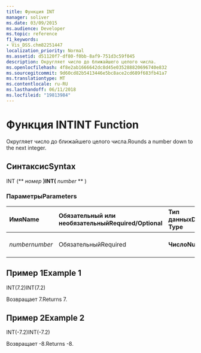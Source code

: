 ```yaml
---
title: Функция INT
manager: soliver
ms.date: 03/09/2015
ms.audience: Developer
ms.topic: reference
f1_keywords:
- Vis_DSS.chm82251447
localization_priority: Normal
ms.assetid: d51120f7-df80-f0bb-8af9-751d3c59f045
description: Округляет число до ближайшего целого числа.
ms.openlocfilehash: 4f8e2ab1666642dc8d45e035288820696740e832
ms.sourcegitcommit: 9d60cd82b5413446e5bc8ace2cd689f683fb41a7
ms.translationtype: MT
ms.contentlocale: ru-RU
ms.lasthandoff: 06/11/2018
ms.locfileid: "19813984"
---
```

# <a name="int-function"></a><span data-ttu-id="cc7a4-103">Функция INT</span><span class="sxs-lookup"><span data-stu-id="cc7a4-103">INT Function</span></span>

<span data-ttu-id="cc7a4-104">Округляет число до ближайшего целого числа.</span><span class="sxs-lookup"><span data-stu-id="cc7a4-104">Rounds a number down to the next integer.</span></span>
  
## <a name="syntax"></a><span data-ttu-id="cc7a4-105">Синтаксис</span><span class="sxs-lookup"><span data-stu-id="cc7a4-105">Syntax</span></span>

<span data-ttu-id="cc7a4-106">INT (** *номер* **)</span><span class="sxs-lookup"><span data-stu-id="cc7a4-106">INT(** *number* ** )</span></span> 
  
### <a name="parameters"></a><span data-ttu-id="cc7a4-107">Параметры</span><span class="sxs-lookup"><span data-stu-id="cc7a4-107">Parameters</span></span>

|<span data-ttu-id="cc7a4-108">**Имя**</span><span class="sxs-lookup"><span data-stu-id="cc7a4-108">**Name**</span></span>|<span data-ttu-id="cc7a4-109">**Обязательный или необязательный**</span><span class="sxs-lookup"><span data-stu-id="cc7a4-109">**Required/Optional**</span></span>|<span data-ttu-id="cc7a4-110">**Тип данных**</span><span class="sxs-lookup"><span data-stu-id="cc7a4-110">**Data Type**</span></span>|<span data-ttu-id="cc7a4-111">**Описание**</span><span class="sxs-lookup"><span data-stu-id="cc7a4-111">**Description**</span></span>|
|:-----|:-----|:-----|:-----|
| <span data-ttu-id="cc7a4-112">_number_</span><span class="sxs-lookup"><span data-stu-id="cc7a4-112">_number_</span></span> <br/> |<span data-ttu-id="cc7a4-113">Обязательный</span><span class="sxs-lookup"><span data-stu-id="cc7a4-113">Required</span></span>  <br/> |<span data-ttu-id="cc7a4-114">**Число**</span><span class="sxs-lookup"><span data-stu-id="cc7a4-114">**Number**</span></span> <br/> |<span data-ttu-id="cc7a4-115">Чтобы округлить число.</span><span class="sxs-lookup"><span data-stu-id="cc7a4-115">The number to round down.</span></span>  <br/> |
   
## <a name="example-1"></a><span data-ttu-id="cc7a4-116">Пример 1</span><span class="sxs-lookup"><span data-stu-id="cc7a4-116">Example 1</span></span>

<span data-ttu-id="cc7a4-117">INT(7.2)</span><span class="sxs-lookup"><span data-stu-id="cc7a4-117">INT(7.2)</span></span>
  
<span data-ttu-id="cc7a4-118">Возвращает 7.</span><span class="sxs-lookup"><span data-stu-id="cc7a4-118">Returns 7.</span></span>
  
## <a name="example-2"></a><span data-ttu-id="cc7a4-119">Пример 2</span><span class="sxs-lookup"><span data-stu-id="cc7a4-119">Example 2</span></span>

<span data-ttu-id="cc7a4-120">INT(-7.2)</span><span class="sxs-lookup"><span data-stu-id="cc7a4-120">INT(-7.2)</span></span>
  
<span data-ttu-id="cc7a4-121">Возвращает -8.</span><span class="sxs-lookup"><span data-stu-id="cc7a4-121">Returns -8.</span></span>
  

